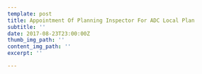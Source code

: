 ```yaml
---
template: post
title: Appointment Of Planning Inspector For ADC Local Plan
subtitle: ''
date: 2017-08-23T23:00:00Z
thumb_img_path: ''
content_img_path: ''
excerpt: ''

---
```

